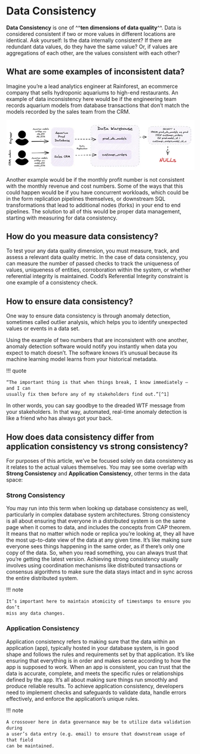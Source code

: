 # Data Consistency

**Data Consistency** is one of ^^**ten dimensions of data quality**^^.
Data is considered consistent if two or more values in different locations are
identical. Ask yourself: Is the data internally consistent? If there are redundant
data values, do they have the same value? Or, if values are aggregations of each
other, are the values consistent with each other?

## What are some examples of inconsistent data?

Imagine you’re a lead analytics engineer at Rainforest, an ecommerce company that
sells hydroponic aquariums to high-end restaurants.
An example of data inconsistency here would be if the engineering team records
aquarium models from database transactions that don’t match the models recorded
by the sales team from the CRM.

![Sample SQL output of inconsistent data](./img/sample-sql-output-of-inconsistent-data.png)

Another example would be if the monthly profit number is not consistent with the
monthly revenue and cost numbers. Some of the ways that this could happen would
be if you have concurrent workloads, which could be in the form replication pipelines
themselves, or downstream SQL transformations that lead to additional nodes (forks)
in your end to end pipelines. The solution to all of this would be proper data management,
starting with measuring for data consistency.

## How do you measure data consistency?

To test your any data quality dimension, you must measure, track, and assess a
relevant data quality metric. In the case of data consistency, you can measure
the number of passed checks to track the uniqueness of values, uniqueness of entities,
corroboration within the system, or whether referential integrity is maintained.
Codd’s Referential Integrity constraint is one example of a consistency check.

## How to ensure data consistency?

One way to ensure data consistency is through anomaly detection, sometimes called
outlier analysis, which helps you to identify unexpected values or events in a
data set.

Using the example of two numbers that are inconsistent with one another, anomaly
detection software would notify you instantly when data you expect to match doesn’t.
The software knows it’s unusual because its machine learning model learns from
your historical metadata.

!!! quote

    “The important thing is that when things break, I know immediately — and I can
    usually fix them before any of my stakeholders find out.”[^1]

In other words, you can say goodbye to the dreaded WTF message from your stakeholders.
In that way, automated, real-time anomaly detection is like a friend who has always
got your back.

## How does data consistency differ from application consistency vs strong consistency?

For purposes of this article, we’ve be focused solely on data consistency as it
relates to the actual values themselves. You may see some overlap with
**Strong Consistency** and **Application Consistency**, other terms in the data
space:

### Strong Consistency

You may run into this term when looking up database consistency as well, particularly
in complex database system architectures. Strong consistency is all about ensuring
that everyone in a distributed system is on the same page when it comes to data,
and includes the concepts from CAP theorem. It means that no matter which node or
replica you’re looking at, they all have the most up-to-date view of the data at
any given time. It’s like making sure everyone sees things happening in the same
order, as if there’s only one copy of the data. So, when you read something, you
can always trust that you’re getting the latest version. Achieving strong consistency
usually involves using coordination mechanisms like distributed transactions or
consensus algorithms to make sure the data stays intact and in sync across the
entire distributed system.

!!! note

    It’s important here to maintain atomicity of timestamps to ensure you don’t
    miss any data changes.

### Application Consistency

Application consistency refers to making sure that the data within an application
(app), typically hosted in your database system, is in good shape and follows the
rules and requirements set by that application. It’s like ensuring that everything
is in order and makes sense according to how the app is supposed to work.
When an app is consistent, you can trust that the data is accurate, complete,
and meets the specific rules or relationships defined by the app. It’s all about
making sure things run smoothly and produce reliable results. To achieve application
consistency, developers need to implement checks and safeguards to validate data,
handle errors effectively, and enforce the application’s unique rules.

!!! note

    A crossover here in data governance may be to utilize data validation during
    a user’s data entry (e.g. email) to ensure that downstream usage of that field
    can be maintained.

[^1]: [:simple-medium: What is Data Consistency? Definition, Examples, and Best Practices](https://medium.com/metaplane/what-is-data-consistency-definition-examples-and-best-practices-ae98a527b178)
